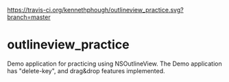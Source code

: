 https://travis-ci.org/kennethphough/outlineview_practice.svg?branch=master

# outlineview_practice

Demo application for practicing using NSOutlineView.  The Demo application has "delete-key", and drag&amp;drop features implemented.
